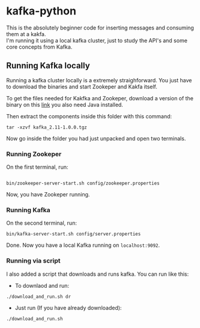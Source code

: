 # kafka-python

This is the absolutely beginner code for inserting messages and consuming them at a kakfa.  
I'm running it using a local kafka cluster, just to study the API's and some core concepts from Kafka.

## Running Kafka locally

Running a kafka cluster locally is a extremely straighforward. You just have to 
download the binaries and start Zookeper and Kakfa itself.

To get the files needed for Kakfka and Zookeper, download a version of the binary
on this [link](https://www.apache.org/dyn/closer.cgi?path=/kafka/1.0.0/kafka_2.11-1.0.0.tgz) you also need Java installed.

Then extract the components inside this folder with this command:

```
tar -xzvf kafka_2.11-1.0.0.tgz

```

Now go inside the folder you had just unpacked and open two terminals.

### Running Zookeper

On the first terminal, run:

```

bin/zookeeper-server-start.sh config/zookeeper.properties

```

Now, you have Zookeper running.

### Running Kafka

On the second terminal, run:

```
bin/kafka-server-start.sh config/server.properties

```

Done. Now you have a local Kafka running on ```localhost:9092```.

### Running via script

I also added a script that downloads and runs kafka. You can run like this:

- To downlaod and run:

``` shell
./download_and_run.sh dr
```

- Just run (If you have already downloaded):

``` shell
./download_and_run.sh
```
